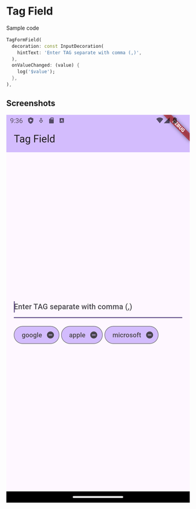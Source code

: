 # Tag Field

Sample code



```dart
TagFormField(
  decoration: const InputDecoration(
    hintText: 'Enter TAG separate with comma (,)',
  ),
  onValueChanged: (value) {
    log('$value');
  },
),
```

## Screenshots

![](/screenshots/screenshot01.png)